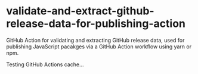 # validate-and-extract-github-release-data-for-publishing-action

GitHub Action for validating and extracting GitHub release data, used for publishing JavaScript pacakges via a GitHub Action workflow using yarn or npm.

Testing GitHub Actions cache...
